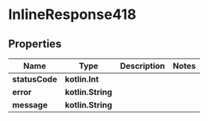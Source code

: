 
# InlineResponse418

## Properties
Name | Type | Description | Notes
------------ | ------------- | ------------- | -------------
**statusCode** | **kotlin.Int** |  | 
**error** | **kotlin.String** |  | 
**message** | **kotlin.String** |  | 



